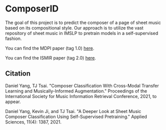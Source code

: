 # ComposerID

The goal of this project is to predict the composer of a page of sheet music based on its compositional style.  Our approach is to utilize the vast repository of sheet music in IMSLP to pretrain models in a self-supervised fashion.

You can find the MDPI paper (tag 1.0) [here](https://www.mdpi.com/2076-3417/11/4/1387).

You can find the ISMIR paper (tag 2.0) [here](http://pages.hmc.edu/ttsai/assets/ImprovedComposerID_ismir2021.pdf).

## Citation

Daniel Yang, TJ Tsai. "Composer Classification With Cross-Modal Transfer Learning and Musically-Informed Augmentation." Proceedings of the International Society for Music Information Retrieval Conference, 2021, to appear.


Daniel Yang, Kevin Ji, and TJ Tsai.  "A Deeper Look at Sheet Music Composer Classification Using Self-Supervised Pretraining."  Applied Sciences, 11(4): 1387, 2021.


